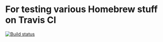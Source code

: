 # For testing various Homebrew stuff on Travis CI
[![Build status](https://secure.travis-ci.org/MatzFan/brewer.svg)](http://travis-ci.org/MatzFan/brewer)
